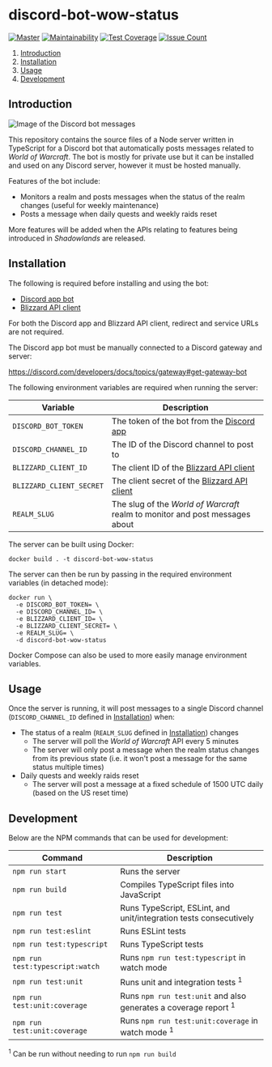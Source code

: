 # discord-bot-wow-status

[![Master](https://github.com/Flamov/discord-bot-wow-status/workflows/Master/badge.svg?branch=master)](https://github.com/Flamov/discord-bot-wow-status/actions?query=workflow%3AMaster)
[![Maintainability](https://api.codeclimate.com/v1/badges/58fe1effd4214cf55de5/maintainability)](https://codeclimate.com/github/Flamov/discord-bot-wow-status/maintainability)
[![Test Coverage](https://api.codeclimate.com/v1/badges/58fe1effd4214cf55de5/test_coverage)](https://codeclimate.com/github/Flamov/discord-bot-wow-status/test_coverage)
[![Issue Count](https://codeclimate.com/github/Flamov/discord-bot-wow-status/badges/issue_count.svg)](https://codeclimate.com/github/Flamov/discord-bot-wow-status)

1. [Introduction](#introduction)
2. [Installation](#installation)
3. [Usage](#usage)
4. [Development](#development)

## Introduction

![Image of the Discord bot messages](https://cdn.flamov.com/misc/discord-bot-wow-status-preview.png?v2)

This repository contains the source files of a Node server written in TypeScript for a Discord bot that automatically posts messages related to _World of Warcraft_. The bot is mostly for private use but it can be installed and used on any Discord server, however it must be hosted manually.

Features of the bot include:

* Monitors a realm and posts messages when the status of the realm changes (useful for weekly maintenance)
* Posts a message when daily quests and weekly raids reset

More features will be added when the APIs relating to features being introduced in _Shadowlands_ are released.

## Installation

The following is required before installing and using the bot:

* [Discord app bot](https://discord.com/developers/applications)
* [Blizzard API client](https://develop.battle.net/accesss)

For both the Discord app and Blizzard API client, redirect and service URLs are not required.

The Discord app bot must be manually connected to a Discord gateway and server:

https://discord.com/developers/docs/topics/gateway#get-gateway-bot

The following environment variables are required when running the server:

| Variable | Description |
| --- | --- |
| ```DISCORD_BOT_TOKEN``` | The token of the bot from the [Discord app](https://discord.com/developers/applications) |
| ```DISCORD_CHANNEL_ID``` | The ID of the Discord channel to post to |
| ```BLIZZARD_CLIENT_ID``` | The client ID of the [Blizzard API client](https://develop.battle.net/access) |
| ```BLIZZARD_CLIENT_SECRET``` | The client secret of the [Blizzard API client](https://develop.battle.net/access) |
| ```REALM_SLUG``` | The slug of the _World of Warcraft_ realm to monitor and post messages about |

The server can be built using Docker:

```console
docker build . -t discord-bot-wow-status
```

The server can then be run by passing in the required environment variables (in detached mode):

```console
docker run \
  -e DISCORD_BOT_TOKEN= \
  -e DISCORD_CHANNEL_ID= \
  -e BLIZZARD_CLIENT_ID= \
  -e BLIZZARD_CLIENT_SECRET= \
  -e REALM_SLUG= \
  -d discord-bot-wow-status
```

Docker Compose can also be used to more easily manage environment variables.

## Usage

Once the server is running, it will post messages to a single Discord channel (`DISCORD_CHANNEL_ID` defined in [Installation](#installation)) when:

* The status of a realm (`REALM_SLUG` defined in [Installation](#installation)) changes
  * The server will poll the _World of Warcraft_ API every 5 minutes
  * The server will only post a message when the realm status changes from its previous state (i.e. it won't post a message for the same status multiple times)
* Daily quests and weekly raids reset
  * The server will post a message at a fixed schedule of 1500 UTC daily (based on the US reset time)

## Development

Below are the NPM commands that can be used for development:

| Command | Description |
| --- | --- |
| ```npm run start``` | Runs the server |
| ```npm run build``` | Compiles TypeScript files into JavaScript |
| ```npm run test``` | Runs TypeScript, ESLint, and unit/integration tests consecutively |
| ```npm run test:eslint``` | Runs ESLint tests |
| ```npm run test:typescript``` | Runs TypeScript tests |
| ```npm run test:typescript:watch``` | Runs `npm run test:typescript` in watch mode |
| ```npm run test:unit``` | Runs unit and integration tests <sup>1</sup> |
| ```npm run test:unit:coverage``` | Runs `npm run test:unit` and also generates a coverage report <sup>1</sup> |
| ```npm run test:unit:coverage``` | Runs `npm run test:unit:coverage` in watch mode <sup>1</sup> |

<sup>1</sup> Can be run without needing to run `npm run build`
